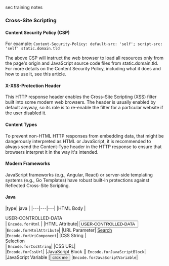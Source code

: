 sec training notes

### Cross-Site Scripting

#### Content Security Policy (CSP)
For example:
`Content-Security-Policy: default-src: 'self'; script-src: 'self' static.domain.tld`

The above CSP will instruct the web browser to load all resources only from the page's origin and JavaScript source code files from static.domain.tld. For more details on the Content Security Policy, including what it does and how to use it, see this article.


#### X-XSS-Protection Header
This HTTP response header enables the Cross-Site Scripting (XSS) filter built into some modern web browsers. The header is usually enabled by default anyway, so its role is to re-enable the filter for a particular website if the user disabled it.

#### Content Types
To prevent non-HTML HTTP responses from embedding data, that might be dangerously interpreted as HTML or JavaScript, it is recommended to always send the Content-Type header in the HTTP response to ensure that browsers interpret it in the way it's intended.

#### Modern Frameworks
JavaScript frameworks (e.g., Angular, React) or server-side templating systems (e.g., Go Templates) have robust built-in protections against Reflected Cross-Site Scripting.

#### Java

|type| java |
|---|---|---|
|HTML Body	|<div>USER-CONTROLLED-DATA</div>	| `Encode.forHtml` |
|HTML Attribute|	<input type="text" value="USER-CONTROLLED-DATA">	|`Encode.forHtmlAttribute`|
|URL Parameter|	<a href="/search?value=USER-CONTROLLED-DATA">Search</a>	|`Encode.forUriComponent`|
|CSS String	|<div style="width: USER-CONTROLLED-DATA;">Selection</div>|	`Encode.forCssString`|
|CSS URL|	<div style="background: USER-CONTROLLED-DATA ">	|`Encode.forCssUrl`|
|JavaScript Block	|<script>alert("USER-CONTROLLED-DATA")</script>|	`Encode.forJavaScriptBlock`|
|JavaScript Variable	|<button onclick="alert('USER-CONTROLLED-DATA');">click me</button>	|`Encode.forJavaScriptVariable`|
